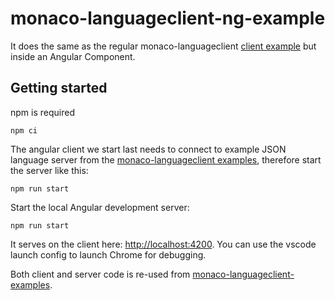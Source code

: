 # monaco-languageclient-ng-example

It does the same as the regular monaco-languageclient [client example](https://github.com/TypeFox/monaco-languageclient#examples) but inside an Angular Component.

## Getting started

npm is required

```shell
npm ci
```

The angular client we start last needs to connect to example JSON language server from the [monaco-languageclient examples](https://github.com/TypeFox/monaco-languageclient#examples), therefore start the server like this:

```shell
npm run start
```

Start the local Angular development server:

```shell
npm run start
```

It serves on the client here: <http://localhost:4200>. You can use the vscode launch config to launch Chrome for debugging.

Both client and server code is re-used from [monaco-languageclient-examples](https://www.npmjs.com/package/monaco-languageclient-examples).
